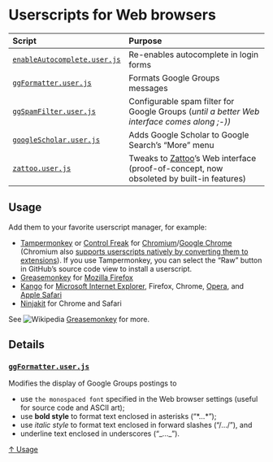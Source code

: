 # Userscripts for Web browsers

| Script | Purpose |
|:-----|:--------|
| [`enableAutocomplete.user.js`](enableAutocomplete.user.js) | Re-enables autocomplete in login forms |
| [`ggFormatter.user.js`](#ggformatteruserjs) | Formats Google Groups messages |
| [`ggSpamFilter.user.js`](ggSpamFilter.user.js) | Configurable spam filter for Google Groups (*until a better Web interface comes along ;-))* |
| [`googleScholar.user.js`](googleScholar.user.js) | Adds Google Scholar to Google Search’s “More” menu |
| [`zattoo.user.js`](zattoo.user.js) | Tweaks to [Zattoo](http://zattoo.com/)’s Web interface (proof-of-concept, now obsoleted by built-in features) |

## Usage

Add them to your favorite userscript manager, for example:

  - [Tampermonkey](https://chrome.google.com/webstore/detail/tampermonkey/dhdgffkkebhmkfjojejmpbldmpobfkfo)
    or [Control Freak](https://chrome.google.com/webstore/detail/control-freak/jgnchehlaggacipokckdlbdemfeohdhc/)
    for [Chromium](http://www.chromium.org/Home)/[Google Chrome](https://www.google.com/chrome/)
    (Chromium also [supports userscripts natively by converting them to extensions](http://www.chromium.org/developers/design-documents/user-scripts/)). If you use Tampermonkey, you can select the “Raw” button in GitHub’s source code view to install a userscript.
  - [Greasemonkey](https://addons.mozilla.org/en-US/firefox/addon/greasemonkey/) for [Mozilla Firefox](http://getfirefox.com/)
  - [Kango](http://kangoextensions.com/) for [Microsoft Internet Explorer](http://microsoft.com/ie),
    Firefox, Chrome, [Opera](http://www.opera.com/), and [Apple Safari](http://www.apple.com/safari/)
  - [Ninjakit](http://os0x.hatenablog.com/entry/20100612/1276330696) for Chrome and Safari

See ![Wikipedia](https://upload.wikimedia.org/wikipedia/commons/b/b0/Wikipedia-favicon.png) [Greasemonkey](https://en.wikipedia.org/wiki/Greasemonkey) for more.

## Details

### [`ggFormatter.user.js`](ggFormatter.user.js)

Modifies the display of Google Groups postings to

- use `the monospaced font` specified in the Web browser settings (useful for source code and ASCII art);
- use **bold style** to format text enclosed in asterisks (“\*…\*”);
- use *italic style* to format text enclosed in forward slashes (“/…/”), and
- underline text enclosed in underscores (“\_…\_”).

[↑ Usage](#usage)
